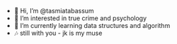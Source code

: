 - 👋 Hi, I’m @tasmiatabassum
- 👀 I’m interested in true crime and psychology
- 🌱 I’m currently learning data structures and algorithm
- 🎶 still with you - jk is my muse


<!---
tasmiatabassum/tasmiatabassum is a ✨ special ✨ repository because its `README.md` (this file) appears on your GitHub profile.
You can click the Preview link to take a look at your changes.
--->
